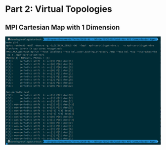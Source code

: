 # Part 2: Virtual Topologies

## MPI Cartesian Map with 1 Dimension
![Console output: mpi-cart-1D-get-nbrs.c](assets/make-p2-1-1D-local.png)
